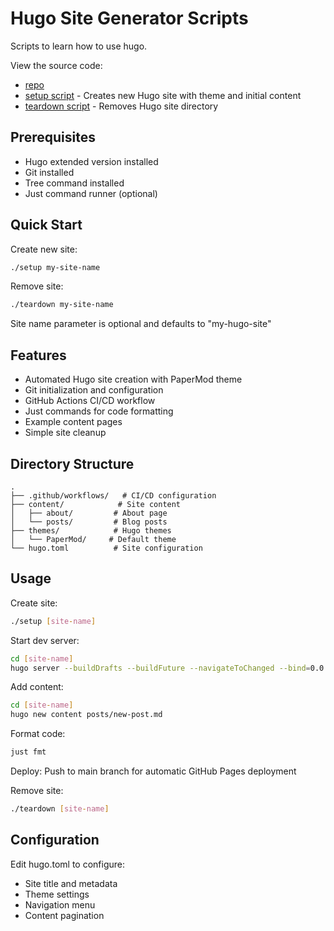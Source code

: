 # Hugo Site Generator Scripts

Scripts to learn how to use hugo.

View the source code:

- [repo](https://github.com/gkwa/hardsing)
- [setup script](https://raw.githubusercontent.com/gkwa/hardsing/refs/heads/master/setup) - Creates new Hugo site with theme and initial content
- [teardown script](https://raw.githubusercontent.com/gkwa/hardsing/refs/heads/master/teardown) - Removes Hugo site directory

## Prerequisites

- Hugo extended version installed
- Git installed
- Tree command installed
- Just command runner (optional)

## Quick Start

Create new site:

```bash
./setup my-site-name
```

Remove site:

```bash
./teardown my-site-name
```

Site name parameter is optional and defaults to "my-hugo-site"

## Features

- Automated Hugo site creation with PaperMod theme
- Git initialization and configuration
- GitHub Actions CI/CD workflow
- Just commands for code formatting
- Example content pages
- Simple site cleanup

## Directory Structure

```
.
├── .github/workflows/   # CI/CD configuration
├── content/            # Site content
│   ├── about/         # About page
│   └── posts/         # Blog posts
├── themes/            # Hugo themes
│   └── PaperMod/     # Default theme
└── hugo.toml          # Site configuration
```

## Usage

Create site:

```bash
./setup [site-name]
```

Start dev server:

```bash
cd [site-name]
hugo server --buildDrafts --buildFuture --navigateToChanged --bind=0.0.0.0 --port=1313
```

Add content:

```bash
cd [site-name]
hugo new content posts/new-post.md
```

Format code:

```bash
just fmt
```

Deploy:
Push to main branch for automatic GitHub Pages deployment

Remove site:

```bash
./teardown [site-name]
```

## Configuration

Edit hugo.toml to configure:

- Site title and metadata
- Theme settings
- Navigation menu
- Content pagination

```

```
